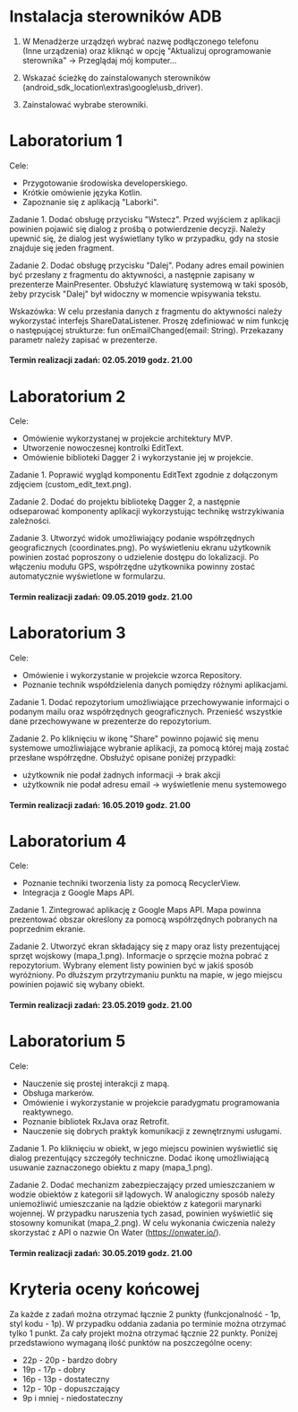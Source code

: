 # Instalacja sterowników ADB

1. W Menadżerze urządzęń wybrać nazwę podłączonego telefonu<br/> (Inne urządzenia) oraz kliknąć w opcję "Aktualizuj oprogramowanie sterownika" -> Przeglądaj mój komputer...

2. Wskazać ścieżkę do zainstalowanych sterowników (android_sdk_location\extras\google\usb_driver).

3. Zainstalować wybrabe sterowniki.


# Laboratorium 1

Cele: 

- Przygotowanie środowiska developerskiego.
- Krótkie omówienie języka Kotlin.
- Zapoznanie się z aplikacją "Laborki". 

Zadanie 1. Dodać obsługę przycisku "Wstecz". Przed wyjściem z aplikacji powinien pojawić się dialog z prośbą o potwierdzenie decyzji. Należy upewnić się, że dialog jest wyświetlany tylko w przypadku, gdy na stosie znajduje się jeden fragment.

Zadanie 2. Dodać obsługę przycisku "Dalej". Podany adres email powinien być przesłany z fragmentu do aktywności, a następnie zapisany w prezenterze MainPresenter. Obsłużyć klawiaturę systemową w taki sposób, żeby przycisk "Dalej" był widoczny w momencie wpisywania tekstu.

Wskazówka: W celu przesłania danych z fragmentu do aktywności należy wykorzystać interfejs ShareDataListener. Proszę zdefiniować w nim  funkcję o następującej strukturze: fun onEmailChanged(email: String). Przekazany parametr należy zapisać w prezenterze. 

#### Termin realizacji zadań: 02.05.2019 godz. 21.00


# Laboratorium 2

Cele:

- Omówienie wykorzystanej w projekcie architektury MVP.
- Utworzenie nowoczesnej kontrolki EditText.
- Omówienie biblioteki Dagger 2 i wykorzystanie jej w projekcie.

Zadanie 1. Poprawić wygląd komponentu EditText zgodnie z dołączonym zdjęciem (custom_edit_text.png).

Zadanie 2. Dodać do projektu bibliotekę Dagger 2, a następnie odseparować komponenty aplikacji wykorzystując technikę wstrzykiwania zależności.

Zadanie 3. Utworzyć widok umożliwiający podanie współrzędnych geograficznych (coordinates.png). Po wyświetleniu ekranu użytkownik powinien zostać poproszony o udzielenie dostępu do lokalizacji. Po włączeniu modułu GPS, współrzędne użytkownika powinny zostać automatycznie wyświetlone w formularzu. 


#### Termin realizacji zadań: 09.05.2019 godz. 21.00


# Laboratorium 3

Cele: 

- Omówienie i wykorzystanie w projekcie wzorca Repository.
- Poznanie technik współdzielenia danych pomiędzy różnymi aplikacjami.

Zadanie 1. Dodać repozytorium umożliwiające przechowywanie informajci o podanym mailu oraz współrzędnych geograficznych.
Przenieść wszystkie dane przechowywane w prezenterze do repozytorium.

Zadanie 2. Po kliknięciu w ikonę "Share" powinno pojawić się menu systemowe umożliwiające wybranie aplikacji, za pomocą której mają zostać przesłane współrzędne. Obsłużyć opisane poniżej przypadki:

- użytkownik nie podał żadnych informacji -> brak akcji
- użytkownik nie podał adresu email -> wyświetlenie menu systemowego

#### Termin realizacji zadań: 16.05.2019 godz. 21.00


# Laboratorium 4

Cele: 

- Poznanie techniki tworzenia listy za pomocą RecyclerView.
- Integracja z Google Maps API.

Zadanie 1. Zintegrować aplikację z Google Maps API. Mapa powinna prezentować obszar określony za pomocą współrzędnych pobranych na poprzednim ekranie. 

Zadanie 2. Utworzyć ekran składający się z mapy oraz listy prezentującej sprzęt wojskowy (mapa_1.png). Informacje o sprzęcie można pobrać z repozytorium. Wybrany element listy powinien być w jakiś sposób wyróżniony. Po dłuższym przytrzymaniu punktu na mapie, w jego miejscu powinien pojawić się wybany obiekt. 

#### Termin realizacji zadań: 23.05.2019 godz. 21.00


# Laboratorium 5

Cele:

- Nauczenie się prostej interakcji z mapą.
- Obsługa markerów.
- Omówienie i wykorzystanie w projekcie paradygmatu programowania reaktywnego.
- Poznanie bibliotek RxJava oraz Retrofit.
- Nauczenie się dobrych praktyk komunikacji z zewnętrznymi usługami.

Zadanie 1. Po kliknięciu w obiekt, w jego miejscu powinien wyświetlić się dialog prezentujący szczegóły techniczne. Dodać ikonę umożliwiającą usuwanie zaznaczonego obiektu z mapy (mapa_1.png).

Zadanie 2. Dodać mechanizm zabezpieczający przed umieszczaniem w wodzie obiektów z kategorii sił lądowych. W analogiczny sposób należy uniemożliwić umieszczanie na lądzie obiektów z kategorii marynarki wojennej. W przypadku naruszenia tych zasad, powinien wyświetlić się stosowny komunikat (mapa_2.png). W celu wykonania ćwiczenia należy skorzystać z API o nazwie On Water (https://onwater.io/).

#### Termin realizacji zadań: 30.05.2019 godz. 21.00


# Kryteria oceny końcowej

Za każde z zadań można otrzymać łącznie 2 punkty (funkcjonalność - 1p, styl kodu - 1p). W przypadku oddania zadania po terminie można otrzymać tylko 1 punkt. Za cały projekt można otrzymać łącznie 22 punkty. 
Poniżej przedstawiono wymaganą ilość punktów na poszczególne oceny:

- 22p - 20p - bardzo dobry
- 19p - 17p - dobry
- 16p - 13p - dostateczny
- 12p - 10p - dopuszczający
- 9p i mniej - niedostateczny
